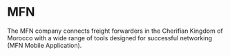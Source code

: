 # MFN
The MFN company connects freight forwarders in the Cherifian Kingdom of Morocco with a wide range of tools designed for successful networking (MFN Mobile Application).
